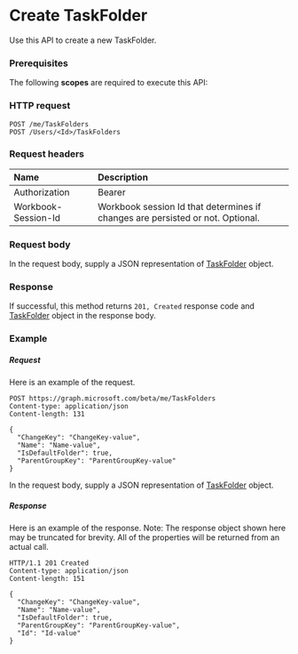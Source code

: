 # Create TaskFolder

Use this API to create a new TaskFolder.
### Prerequisites
The following **scopes** are required to execute this API: 
### HTTP request
<!-- { "blockType": "ignored" } -->
```http
POST /me/TaskFolders
POST /Users/<Id>/TaskFolders

```
### Request headers
| Name       | Description|
|:---------------|:----------|
| Authorization  | Bearer <code>|
| Workbook-Session-Id  | Workbook session Id that determines if changes are persisted or not. Optional.|

### Request body
In the request body, supply a JSON representation of [TaskFolder](../resources/taskfolder.md) object.


### Response
If successful, this method returns `201, Created` response code and [TaskFolder](../resources/taskfolder.md) object in the response body.

### Example
##### Request
Here is an example of the request.
<!-- {
  "blockType": "request",
  "name": "create_taskfolder_from_user"
}-->
```http
POST https://graph.microsoft.com/beta/me/TaskFolders
Content-type: application/json
Content-length: 131

{
  "ChangeKey": "ChangeKey-value",
  "Name": "Name-value",
  "IsDefaultFolder": true,
  "ParentGroupKey": "ParentGroupKey-value"
}
```
In the request body, supply a JSON representation of [TaskFolder](../resources/taskfolder.md) object.
##### Response
Here is an example of the response. Note: The response object shown here may be truncated for brevity. All of the properties will be returned from an actual call.
<!-- {
  "blockType": "response",
  "truncated": true,
  "@odata.type": "microsoft.graph.TaskFolder"
} -->
```http
HTTP/1.1 201 Created
Content-type: application/json
Content-length: 151

{
  "ChangeKey": "ChangeKey-value",
  "Name": "Name-value",
  "IsDefaultFolder": true,
  "ParentGroupKey": "ParentGroupKey-value",
  "Id": "Id-value"
}
```

<!-- uuid: 8fcb5dbc-d5aa-4681-8e31-b001d5168d79
2015-10-25 14:57:30 UTC -->
<!-- {
  "type": "#page.annotation",
  "description": "Create TaskFolder",
  "keywords": "",
  "section": "documentation",
  "tocPath": ""
}-->